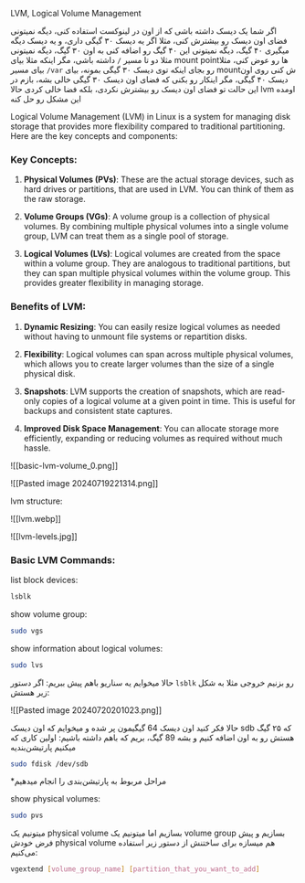 LVM, Logical Volume Management

اگر شما یک دیسک داشته باشی که از اون در لینوکست استفاده کنی، دیگه نمیتونی فضای اون دیسک رو بیشترش کنی، مثلا اگر یه دیسک ۳۰ گیگی داری، و یه دیسک دیگه میگیری ۴۰ گیگ، دیگه نمیتونی این ۴۰ گیگ رو اضافه کنی به اون ۳۰ گیگ، دیگه نمیتونی مثلا دو تا مسیر `/` داشته باشی، مگر اینکه مثلا بیای mount pointها رو عوض کنی، مثلا بیای مسیر `/var` رو بجای اینکه توی دیسک ۳۰ گیگی بمونه، بیای mountش کنی روی اون دیسک ۴۰ گیگی، مگر اینکار رو بکنی که فضای اون دیسک ۳۰ گیگی خالی بشه، بازم در این حالت تو فضای اون دیسک رو بیشترش نکردی، بلکه فضا خالی کردی
حالا lvm اومده این مشکل رو حل کنه

Logical Volume Management (LVM) in Linux is a system for managing disk storage that provides more flexibility compared to traditional partitioning. Here are the key concepts and components:

### Key Concepts:

1. **Physical Volumes (PVs)**: These are the actual storage devices, such as hard drives or partitions, that are used in LVM. You can think of them as the raw storage.
    
2. **Volume Groups (VGs)**: A volume group is a collection of physical volumes. By combining multiple physical volumes into a single volume group, LVM can treat them as a single pool of storage.
    
3. **Logical Volumes (LVs)**: Logical volumes are created from the space within a volume group. They are analogous to traditional partitions, but they can span multiple physical volumes within the volume group. This provides greater flexibility in managing storage.
    

### Benefits of LVM:

1. **Dynamic Resizing**: You can easily resize logical volumes as needed without having to unmount file systems or repartition disks.
    
2. **Flexibility**: Logical volumes can span across multiple physical volumes, which allows you to create larger volumes than the size of a single physical disk.
    
3. **Snapshots**: LVM supports the creation of snapshots, which are read-only copies of a logical volume at a given point in time. This is useful for backups and consistent state captures.
    
4. **Improved Disk Space Management**: You can allocate storage more efficiently, expanding or reducing volumes as required without much hassle.

![[basic-lvm-volume_0.png]]


![[Pasted image 20240719221314.png]]


lvm structure:

![[lvm.webp]]

![[lvm-levels.jpg]]


### Basic LVM Commands:

list block devices:
```sh
lsblk
```

show volume group:
``` sh
sudo vgs
```

show information about logical volumes:
```sh
sudo lvs
```


حالا میخوایم یه سناریو باهم پیش ببریم:
اگر دستور `lsblk` رو بزنیم خروجی مثلا به شکل زیر هستش:

![[Pasted image 20240720201023.png]]

حالا فکر کنید اون دیسک 64 گیگیمون پر شده و میخوایم که اون دیسک sdb که ۲۵ گیگ هستش رو به اون اضافه کنیم و بشه 89 گیگ، بریم که باهم داشته باشیم:
اولین کاری که میکنیم پارتیشن‌بندیه
```sh
sudo fdisk /dev/sdb
```
*مراحل مربوط به پارتیشن‌بندی را انجام میدهیم


show physical volumes:
```sh
sudo pvs
```

میتونیم یک physical volume بسازیم
اما میتونیم یک volume group بسازیم و پیش فرض خودش physical volume هم میسازه
برای ساختنش از دستور زیر استفاده می‌کنیم:
```sh
vgextend [volume_group_name] [partition_that_you_want_to_add]
```


